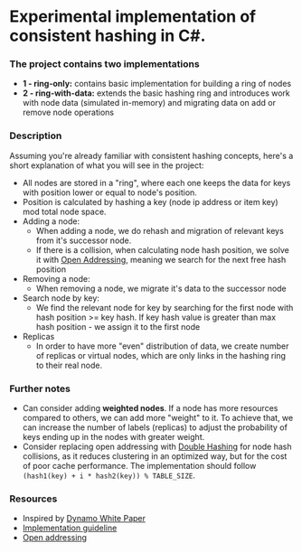 # Experimental implementation of consistent hashing in C#.

### The project contains two implementations
- **1 - ring-only:** contains basic implementation for building a ring of nodes
- **2 - ring-with-data:** extends the basic hashing ring and introduces work with node data (simulated in-memory) and migrating data on add or remove node operations


### Description
Assuming you're already familiar with consistent hashing concepts, here's a short explanation of what you will see in the project:

- All nodes are stored in a "ring", where each one keeps the data for keys with position lower or equal to node's position.
- Position is calculated by hashing a key (node ip address or item key) mod total node space.
- Adding a node:
  - When adding a node, we do rehash and migration of relevant keys from it's successor node.
  - If there is a collision, when calculating node hash position, we solve it with [Open Addressing](https://www.geeksforgeeks.org/hashing-set-3-open-addressing/), meaning we search for the next free hash position
- Removing a node:
  - When removing a node, we migrate it's data to the successor node 
- Search node by key:
  - We find the relevant node for key by searching for the first node with hash position >= key hash. If key hash value is greater than max hash position - we assign it to the first node
- Replicas
  - In order to have more "even" distribution of data, we create number of replicas or virtual nodes, which are only links in the hashing ring to their real node.


### Further notes
- Can consider adding **weighted nodes**. If a node has more resources compared to others, we can add more "weight" to it. To achieve that, we can increase the number of labels (replicas) to adjust the probability of keys ending up in the nodes with greater weight.
- Consider replacing open addressing with [Double Hashing](https://www.geeksforgeeks.org/double-hashing/?ref=lbp) for node hash collisions, as it reduces clustering in an optimized way, but for the cost of poor cache performance. The implementation should follow `(hash1(key) + i * hash2(key)) % TABLE_SIZE`.


### Resources
- Inspired by [Dynamo White Paper](https://www.allthingsdistributed.com/files/amazon-dynamo-sosp2007.pdf)
- [Implementation guideline](https://en.wikipedia.org/wiki/Consistent_hashing#Implementation)
- [Open addressing](https://en.wikipedia.org/wiki/Open_addressing)

